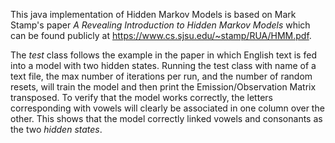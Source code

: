 This java implementation of Hidden Markov Models is based on Mark Stamp's paper *A Revealing Introduction to Hidden Markov Models* which can be found publicly at https://www.cs.sjsu.edu/~stamp/RUA/HMM.pdf. 

The *test* class follows the example in the paper in which English text is fed into a model with two hidden states. Running the test class with name of a text file, the max number of iterations per run, and the number of random resets, will train the model and then print the Emission/Observation Matrix transposed. To verify that the model works correctly, the letters corresponding with vowels will clearly be associated in one column over the other. This shows that the model correctly linked vowels and consonants as the two *hidden states*. 